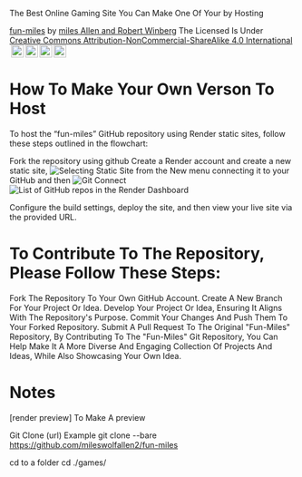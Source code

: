 The Best Online Gaming Site  You Can Make One Of Your by Hosting
<p xmlns:cc="http://creativecommons.org/ns#" xmlns:dct="http://purl.org/dc/terms/"><a property="dct:title" rel="cc:attributionURL" href="https://github.com/mileswolfallen2/fun-miles">fun-miles</a> by <a rel="cc:attributionURL dct:creator" property="cc:attributionName" href="https://github.com/mileswolfallen2">miles Allen and Robert Winberg</a> The Licensed Is Under <a href="https://creativecommons.org/licenses/by-nc-sa/4.0/?ref=chooser-v1" target="_blank" rel="license noopener noreferrer" style="display:inline-block;">Creative Commons Attribution-NonCommercial-ShareAlike 4.0 International<img style="height:22px!important;margin-left:3px;vertical-align:text-bottom;" src="https://mirrors.creativecommons.org/presskit/icons/cc.svg?ref=chooser-v1" alt=""><img style="height:22px!important;margin-left:3px;vertical-align:text-bottom;" src="https://mirrors.creativecommons.org/presskit/icons/by.svg?ref=chooser-v1" alt=""><img style="height:22px!important;margin-left:3px;vertical-align:text-bottom;" src="https://mirrors.creativecommons.org/presskit/icons/nc.svg?ref=chooser-v1" alt=""><img style="height:22px!important;margin-left:3px;vertical-align:text-bottom;" src="https://mirrors.creativecommons.org/presskit/icons/sa.svg?ref=chooser-v1" alt=""></a></p>

<h1>How To Make Your Own Verson To Host</h1>
To host the “fun-miles” GitHub repository using Render static sites, follow these steps outlined in the flowchart:

Fork the repository using github
Create a Render account and create a new static site, <img src="https://render.com/docs/static/9705deafa360259a1e4342980e6efff5/7a72b/new-static-site.png" alt="Selecting Static Site from the New menu" 
  height:100 width:auto>
connecting it to your GitHub and then
<img src="https://render.com/docs/static/2c8e1ccdd8cd76c9409ea39a966c501e/2b72d/git-connect.png" alt="Git Connect" height:100 width:auto/>
<img src="https://render.com/docs/static/2b69098df84b4909b0a2336f43542dab/dcb99/github-connect-repo.png" alt="List of GitHub repos in the Render Dashboard"
  height:100 width:auto/>

Configure the build settings, deploy the site, and then view your live site via the provided URL.






<h1>To Contribute To The Repository, Please Follow These Steps:</h1>

Fork The Repository To Your Own GitHub Account.
Create A New Branch For Your Project Or Idea.
Develop Your Project Or Idea, Ensuring It Aligns With The Repository's Purpose.
Commit Your Changes And Push Them To Your Forked Repository.
Submit A Pull Request To The Original "Fun-Miles" Repository,
By Contributing To The "Fun-Miles" Git Repository, You Can Help Make It A More Diverse And Engaging Collection Of Projects And Ideas, While Also Showcasing Your Own Idea.


<h1>Notes</h1>

  [render preview]
  To Make A preview
  

  Git Clone (url)
Example git clone --bare https://github.com/mileswolfallen2/fun-miles

   cd to a folder
    cd ./games/

